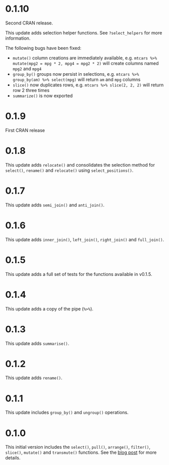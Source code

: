 # 0.1.10

Second CRAN release.

This update adds selection helper functions. See `?select_helpers` for more information.

The following bugs have been fixed:

* `mutate()` column creations are immediately available, e.g. `mtcars %>% mutate(mpg2 = mpg * 2, mpg4 = mpg2 * 2)` will create columns named `mpg2` and `mpg4`
* `group_by()` groups now persist in selections, e.g. `mtcars %>% group_by(am) %>% select(mpg)` will return `am` and `mpg` columns
* `slice()` now duplicates rows, e.g. `mtcars %>% slice(2, 2, 2)` will return row 2 three times
* `summarize()` is now exported

# 0.1.9

First CRAN release

# 0.1.8

This update adds `relocate()` and consolidates the selection method for `select()`, `rename()` and `relocate()` using `select_positions()`.

# 0.1.7

This update adds `semi_join()` and `anti_join()`.

# 0.1.6

This update adds `inner_join()`, `left_join()`, `right_join()` and `full_join()`.

# 0.1.5

This update adds a full set of tests for the functions available in v0.1.5.

# 0.1.4

This update adds a copy of the pipe (`%>%`).

# 0.1.3

This update adds `summarise()`.

# 0.1.2

This update adds `rename()`.

# 0.1.1

This update includes `group_by()` and `ungroup()` operations.

# 0.1.0

This initial version includes the `select()`, `pull()`, `arrange()`, `filter()`, `slice()`, `mutate()` and `transmute()` functions. See the [blog post](https://nathaneastwood.github.io/2020/02/15/building-a-base-dplyr-with-primitives/) for more details.
